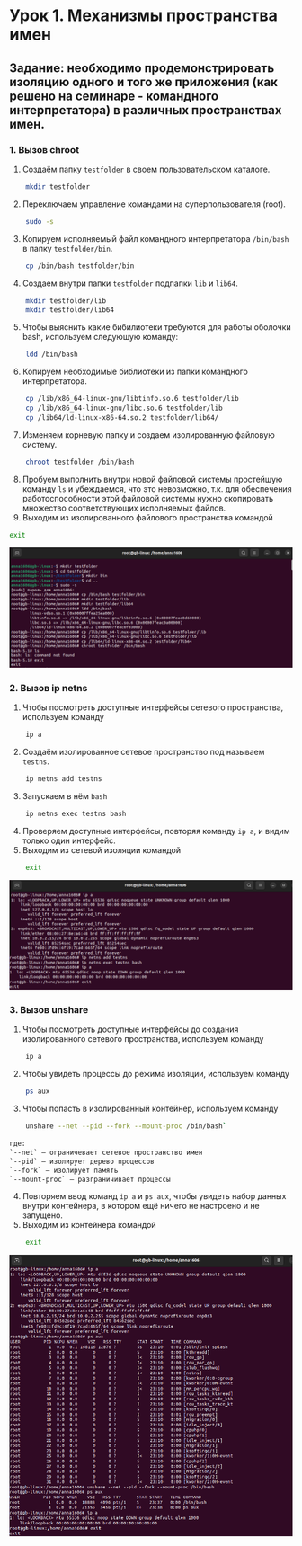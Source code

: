 # Урок 1. Механизмы пространства имен

## Задание: необходимо продемонстрировать изоляцию одного и того же приложения (как решено на семинаре - командного интерпретатора) в различных пространствах имен.

### 1. Вызов chroot

1) Создаём папку `testfolder` в своем пользовательском каталоге.
```sh 
    mkdir testfolder
```
2) Переключаем управление командами на суперпользователя (root).
``` sh
    sudo -s
```
3) Копируем исполняемый файл командного интерпретатора `/bin/bash` в папку `testfolder/bin`.
``` sh
    cp /bin/bash testfolder/bin 
```
4) Создаем внутри папки `testfolder` подпапки `lib` и `lib64`.
``` sh
    mkdir testfolder/lib
    mkdir testfolder/lib64
```
5) Чтобы выяснить какие бибилиотеки требуются для работы оболочки bash, используем следующую команду: 
``` sh
    ldd /bin/bash
```
6) Копируем необходимые библиотеки из папки командного интерпретатора.
``` sh
    cp /lib/x86_64-linux-gnu/libtinfo.so.6 testfolder/lib
    cp /lib/x86_64-linux-gnu/libc.so.6 testfolder/lib
    cp /lib64/ld-linux-x86-64.so.2 testfolder/lib64/
```
7) Изменяем корневую папку и создаем изолированную файловую систему.
``` sh
    chroot testfolder /bin/bash
``` 
8) Пробуем выполнить внутри новой файловой системы простейшую команду `ls` и убеждаемся, что это невозможно, т.к. для обеспечения работоспособности этой файловой системы нужно скопировать множество соответствующих исполняемых файлов. 
9) Выходим из изолированного файлового пространства командой 
``` sh
exit
```

![Вызов chroot](chroot.jpg)

### 2. Вызов ip netns

1) Чтобы посмотреть доступные интерфейсы сетевого пространства, используем команду
``` sh
    ip a
```

2) Создаём изолированное сетевое пространство под называем `testns`.
``` sh
    ip netns add testns
```
3) Запускаем в нём `bash` 
``` sh
    ip netns exec testns bash
```
4) Проверяем доступные интерфейсы, повторяя команду `ip a`, и видим только один интерфейс.  
5) Выходим из сетевой изоляции командой
```sh
    exit
```
![Вызов ip nets](ip_netns.jpg)

### 3. Вызов unshare 

1) Чтобы посмотреть доступные интерфейсы до создания изолированного сетевого пространства, используем команду
``` sh
    ip a
```

2) Чтобы увидеть процессы до режима изоляции, используем команду
``` sh
    ps aux
```
3) Чтобы попасть в изолированный контейнер, используем команду
``` sh
    unshare --net --pid --fork --mount-proc /bin/bash`
```
    где:  
    `--net` — ограничевает сетевое пространство имен  
    `--pid` — изолирует дерево процессов  
    `--fork` — изолирует память  
    `--mount-proc` — разграничивает процессы   

4) Повторяем ввод команд `ip a` и `ps aux`, чтобы увидеть набор данных внутри контейнера, в котором ещё ничего не настроено и не запущено.  
5) Выходим из контейнера командой 
``` sh
    exit
```

![Вызов unshare](unshare.jpg)